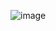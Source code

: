 ![image](https://user-images.githubusercontent.com/66316315/139580824-0bb571dd-a0ed-4cb0-9e23-cae8ddec7780.png)
